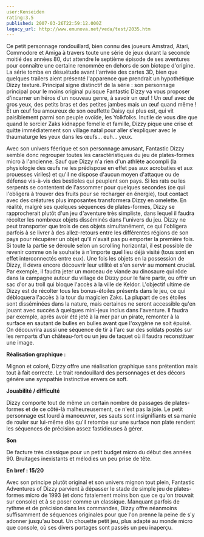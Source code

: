 ```yaml
---
user:Kenseiden
rating:3.5
published: 2007-03-26T22:59:12.000Z
legacy_url: http://www.emunova.net/veda/test/2035.htm
---
```

Ce petit personnage rondouillard, bien connu des joueurs Amstrad, Atari, Commodore et Amiga à travers toute une série de jeux durant la seconde moitié des années 80, dut attendre le septième épisode de ses aventures pour connaître une certaine renommée en dehors de son biotope d'origine. La série tomba en désuétude avant l'arrivée des cartes 3D, bien que quelques trailers aient présenté l'apparence que prendrait un hypothétique Dizzy texturé. Principal signe distinctif de la série : son personnage principal pour le moins original puisque Fantastic Dizzy va vous proposer d'incarner un héros d'un nouveau genre, à savoir un œuf ! Un œuf avec de gros yeux, des petits bras et des petites jambes mais un œuf quand même ! Et un œuf fou amoureux de son oeuffette Daisy qui plus est, qui vit paisiblement parmi son peuple ovoïde, les Yolkfolks. Inutile de vous dire que quand le sorcier Zaks kidnappe femelle et famille, Dizzy pique une crise et quitte immédiatement son village natal pour aller s'expliquer avec le thaumaturge les yeux dans les œufs... euh... yeux.  

  

Avec son univers féerique et son personnage amusant, Fantastic Dizzy semble donc regrouper toutes les caractéristiques du jeu de plates-formes micro à l'ancienne. Sauf que Dizzy n'a rien d'un athlète accompli (la physiologie des œufs ne les prédispose en effet pas aux acrobaties et aux prouesses viriles) et qu'il ne dispose d'aucun moyen d'attaque ou de défense vis-à-vis des bestioles qui peuplent son pays. Si les rats ou les serpents se contentent de l'assommer pour quelques secondes (ce qui l'obligera à trouver des fruits pour se recharger en énergie), tout contact avec des créatures plus imposantes transformera Dizzy en omelette. En réalité, malgré ses quelques séquences de plates-formes, Dizzy se rapprocherait plutôt d'un jeu d'aventure très simpliste, dans lequel il faudra récolter les nombreux objets disséminés dans l'univers du jeu. Dizzy ne peut transporter que trois de ces objets simultanément, ce qui l'obligera parfois à se livrer à des allez-retours entre les différentes régions de son pays pour récupérer un objet qu'il n'avait pas pu emporter la première fois. Si toute la partie se déroule selon un scrolling horizontal, il est possible de revenir comme on le souhaite à n'importe quel lieu déjà visité (tous sont en effet interconnectés entre eux). Une fois les objets en la possession de Dizzy, il devra encore découvrir leur utilité et s'en servir au moment crucial. Par exemple, il faudra jeter un morceau de viande au dinosaure qui rôde dans la campagne autour du village de Dizzy pour le faire partir, ou offrir un sac d'or au troll qui bloque l'accès à la ville de Keldor. L'objectif ultime de Dizzy est de récolter tous les bonus-étoiles présents dans le jeu, ce qui débloquera l'accès à la tour du magicien Zaks. La plupart de ces étoiles sont disséminées dans la nature, mais certaines ne seront accessible qu'en jouant avec succès à quelques mini-jeux inclus dans l'aventure. Il faudra par exemple, après avoir été jeté à la mer par un pirate, remonter à la surface en sautant de bulles en bulles avant que l'oxygène ne soit épuisé. On découvrira aussi une séquence de tir à l'arc sur des soldats postés sur les remparts d'un château-fort ou un jeu de taquet où il faudra reconstituer une image.  

  

**Réalisation graphique :**  

Mignon et coloré, Dizzy offre une réalisation graphique sans prétention mais tout à fait correcte. Le trait rondouillard des personnages et des décors génère une sympathie instinctive envers ce soft.  

  

**Jouabilité / difficulté**  

Dizzy comporte tout de même un certain nombre de passages de plates-formes et de ce côté-là malheureusement, ce n'est pas la joie. Le petit personnage est lourd à manoeuvrer, ses sauts sont insignifiants et sa manie de rouler sur lui-même dès qu'il retombe sur une surface non plate rendent les séquences de précision assez fastidieuses à gérer.  

  

**Son**  

De facture très classique pour un petit budget micro du début des années 90\. Bruitages inexistants et mélodies un peu prise de tête.  

  

**En bref : 15/20**  

Avec son principe plutôt original et son univers mignon tout plein, Fantastic Adventures of Dizzy parvient à dépasser le stade de simple jeu de plates-formes micro de 1993 (et donc fatalement moins bon que ce qu'on trouvait sur console) et à se poser comme un classique. Manquant parfois de rythme et de précision dans les commandes, Dizzy offre néanmoins suffisamment de séquences originales pour que l'on prenne la peine de s'y adonner jusqu'au bout. Un chouette petit jeu, plus adapté au monde micro que console, où ses divers portages sont passés un peu inaperçu.